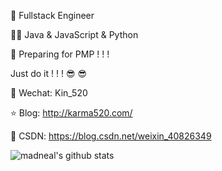 
👷  Fullstack Engineer

👨‍💻  Java & JavaScript & Python

👔  Preparing for PMP ! ! !

Just do it ! ! ! 😎 😎

🐧  Wechat: Kin_520

⭐️  Blog: http://karma520.com/

🎯  CSDN: https://blog.csdn.net/weixin_40826349

![madneal's github stats](https://github-readme-stats.vercel.app/api?username=kay-520&show_icons=true&theme=radical) 
